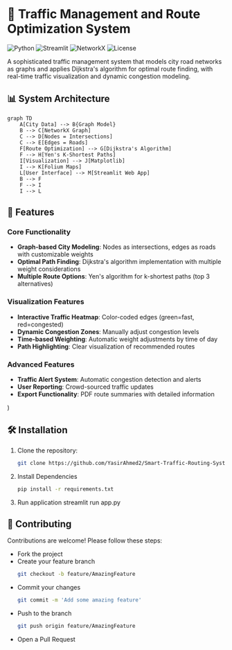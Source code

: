 # 🚦 Traffic Management and Route Optimization System

![Python](https://img.shields.io/badge/python-3.8%2B-blue)
![Streamlit](https://img.shields.io/badge/Streamlit-1.14.0-FF4B4B)
![NetworkX](https://img.shields.io/badge/NetworkX-2.8.6-8A2BE2)
![License](https://img.shields.io/badge/License-MIT-green)

A sophisticated traffic management system that models city road networks as graphs and applies Dijkstra's algorithm for optimal route finding, with real-time traffic visualization and dynamic congestion modeling.

## 📊 System Architecture
```mermaid
graph TD
    A[City Data] --> B{Graph Model}
    B --> C[NetworkX Graph]
    C --> D[Nodes = Intersections]
    C --> E[Edges = Roads]
    F[Route Optimization] --> G[Dijkstra's Algorithm]
    F --> H[Yen's K-Shortest Paths]
    I[Visualization] --> J[Matplotlib]
    I --> K[Folium Maps]
    L[User Interface] --> M[Streamlit Web App]
    B --> F
    F --> I
    I --> L
```
    
## 🌟 Features

### Core Functionality
- **Graph-based City Modeling**: Nodes as intersections, edges as roads with customizable weights
- **Optimal Path Finding**: Dijkstra's algorithm implementation with multiple weight considerations
- **Multiple Route Options**: Yen's algorithm for k-shortest paths (top 3 alternatives)

### Visualization Features
- **Interactive Traffic Heatmap**: Color-coded edges (green=fast, red=congested)
- **Dynamic Congestion Zones**: Manually adjust congestion levels
- **Time-based Weighting**: Automatic weight adjustments by time of day
- **Path Highlighting**: Clear visualization of recommended routes

### Advanced Features
- **Traffic Alert System**: Automatic congestion detection and alerts
- **User Reporting**: Crowd-sourced traffic updates
- **Export Functionality**: PDF route summaries with detailed information

)


## 🛠️ Installation

1. Clone the repository:
   ```bash
   git clone https://github.com/YasirAhmed2/Smart-Traffic-Routing-System.git
2. Install Dependencies
   ```bash
   pip install -r requirements.txt

4. Run application
streamlit run app.py

## 🤝 Contributing
Contributions are welcome! Please follow these steps:

- Fork the project
- Create your feature branch 
  ```bash
  git checkout -b feature/AmazingFeature 
- Commit your changes
  ```bash
  git commit -m 'Add some amazing feature'  
- Push to the branch
  ```bash
  git push origin feature/AmazingFeature  
- Open a Pull Request

